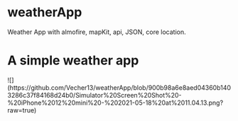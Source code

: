 # weatherApp
Weather App with almofire, mapKit, api, JSON, core location.
<h1>A simple weather app </h1>
![](https://github.com/Vecher13/weatherApp/blob/900b98a6e8aed04360b1403286c37f84168d24b0/Simulator%20Screen%20Shot%20-%20iPhone%2012%20mini%20-%202021-05-18%20at%2011.04.13.png?raw=true)
